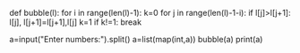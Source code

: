 
def bubble(l):
    for i in range(len(l)-1):
        k=0
        for j in range(len(l)-1-i):
            if l[j]>l[j+1]:
                l[j], l[j+1]=l[j+1],l[j]
                k=1
        if k!=1:
            break

a=input("Enter numbers:").split()
a=list(map(int,a))
bubble(a)
print(a)
